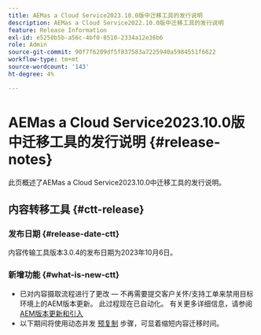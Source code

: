 ```yaml
---
title: AEMas a Cloud Service2023.10.0版中迁移工具的发行说明
description: AEMas a Cloud Service2022.10.0版中迁移工具的发行说明
feature: Release Information
exl-id: e5250b5b-a56c-4bf0-8510-2334a12e36b6
role: Admin
source-git-commit: 90f7f6209df5f837583a7225940a5984551f6622
workflow-type: tm+mt
source-wordcount: '143'
ht-degree: 4%

---
```


# AEMas a Cloud Service2023.10.0版中迁移工具的发行说明 {#release-notes}

此页概述了AEMas a Cloud Service2023.10.0中迁移工具的发行说明。

## 内容转移工具 {#ctt-release}

### 发布日期 {#release-date-ctt}

内容传输工具版本3.0.4的发布日期为2023年10月6日。

### 新增功能 {#what-is-new-ctt}

* 已对内容摄取流程进行了更改 — 不再需要提交客户关怀/支持工单来禁用目标环境上的AEM版本更新。 此过程现在已自动化。 有关更多详细信息，请参阅 [AEM版本更新和引入](/help/journey-migration/content-transfer-tool/using-content-transfer-tool/ingesting-content.md#aem-version-updates-and-ingestions)
* 以下期间将使用动态并发 [预复制](/help/journey-migration/content-transfer-tool/using-content-transfer-tool/handling-large-content-repositories.md) 步骤，可显着缩短内容迁移时间。
